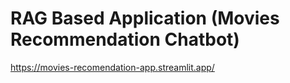 # RAG Based Application (Movies Recommendation Chatbot)

https://movies-recomendation-app.streamlit.app/
